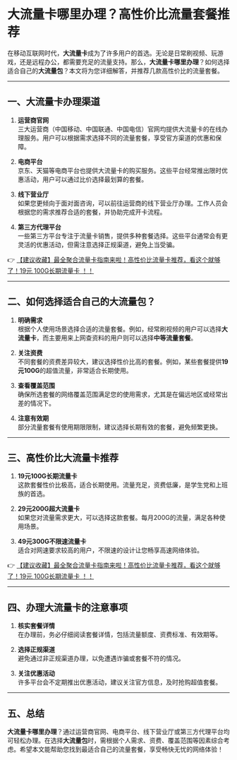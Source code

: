 # 大流量卡哪里办理？高性价比流量套餐推荐

在移动互联网时代，**大流量卡**成为了许多用户的首选。无论是日常刷视频、玩游戏，还是远程办公，都需要充足的流量支持。那么，**大流量卡哪里办理**？如何选择适合自己的**大流量包**？本文将为您详细解答，并推荐几款高性价比的流量套餐。

---

## 一、大流量卡办理渠道

1. **运营商官网**  
   三大运营商（中国移动、中国联通、中国电信）官网均提供大流量卡的在线办理服务。用户可以根据需求选择不同的流量套餐，享受官方渠道的优惠和保障。

2. **电商平台**  
   京东、天猫等电商平台也提供大流量卡的购买服务。这些平台经常推出限时优惠活动，用户可以通过比价选择最划算的套餐。

3. **线下营业厅**  
   如果您更倾向于面对面咨询，可以前往运营商的线下营业厅办理。工作人员会根据您的需求推荐合适的套餐，并协助完成开卡流程。

4. **第三方代理平台**  
   一些第三方平台专注于流量卡销售，提供多种套餐选择。这些平台通常会有更灵活的优惠活动，但需注意选择正规渠道，避免上当受骗。

👉 [【建议收藏】最全聚合流量卡指南来啦！高性价比流量卡推荐，看这个就够了！19元 100G长期流量卡 ！！](https://bit.ly/Liuliangka)

---

## 二、如何选择适合自己的大流量包？

1. **明确需求**  
   根据个人使用场景选择合适的流量套餐。例如，经常刷视频的用户可以选择**大流量卡**，而主要用来上网查资料的用户则可以选择**中等流量套餐**。

2. **关注资费**  
   不同套餐的资费差异较大，建议选择性价比高的套餐。例如，某些套餐提供**19元100G**的超值流量，非常适合长期使用。

3. **查看覆盖范围**  
   确保所选套餐的网络覆盖范围满足您的使用需求，尤其是在偏远地区或经常出差的情况下。

4. **注意有效期**  
   部分流量套餐有使用期限限制，建议选择长期有效的套餐，避免频繁更换。

---

## 三、高性价比大流量卡推荐

1. **19元100G长期流量卡**  
   这款套餐性价比极高，适合长期使用。流量充足，资费低廉，是学生党和上班族的首选。

2. **29元200G超大流量卡**  
   如果您对流量需求更大，可以选择这款套餐。每月200G的流量，满足各种使用场景。

3. **49元300G不限速流量卡**  
   适合对网速要求较高的用户，不限速的设计让您畅享高速网络体验。

👉 [【建议收藏】最全聚合流量卡指南来啦！高性价比流量卡推荐，看这个就够了！19元 100G长期流量卡 ！！](https://bit.ly/Liuliangka)

---

## 四、办理大流量卡的注意事项

1. **核实套餐详情**  
   在办理前，务必仔细阅读套餐详情，包括流量额度、资费标准、有效期等。

2. **选择正规渠道**  
   避免通过非正规渠道办理，以免遭遇诈骗或套餐不符的情况。

3. **关注优惠活动**  
   许多平台会不定期推出优惠活动，建议关注官方信息，及时抢购超值套餐。

---

## 五、总结

**大流量卡哪里办理**？通过运营商官网、电商平台、线下营业厅或第三方代理平台均可轻松办理。在选择**大流量包**时，需根据个人需求、资费、覆盖范围等因素综合考虑。希望本文能帮助您找到最适合自己的流量套餐，享受畅快无忧的网络体验！